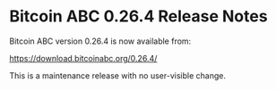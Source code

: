 # Bitcoin ABC 0.26.4 Release Notes

Bitcoin ABC version 0.26.4 is now available from:

  <https://download.bitcoinabc.org/0.26.4/>

This is a maintenance release with no user-visible change.
